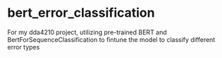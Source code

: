 # bert_error_classification
For my dda4210 project, utilizing pre-trained BERT and BertForSequenceClassification to fintune the model to classify different error types
